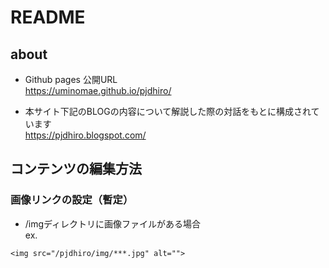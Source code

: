 # README

## about

- Github pages 公開URL  
https://uminomae.github.io/pjdhiro/

- 本サイト下記のBLOGの内容について解説した際の対話をもとに構成されています  
https://pjdhiro.blogspot.com/

## コンテンツの編集方法

### 画像リンクの設定（暫定）

- /imgディレクトリに画像ファイルがある場合  
ex.
```
<img src="/pjdhiro/img/***.jpg" alt="">
```